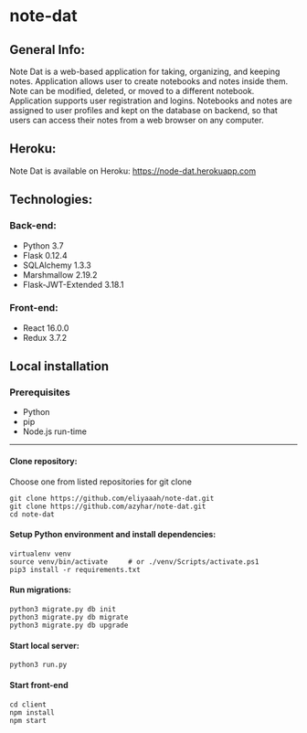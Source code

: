 # note-dat

## General Info:

Note Dat is a web-based application for taking, organizing, and keeping notes. Application allows user to create notebooks and notes inside them. Note can be modified, deleted, or moved to a different notebook.
Application supports user registration and logins. Notebooks and notes are assigned to user profiles and kept on the database on backend, so that users can access their notes from a web browser on any computer.  

## Heroku:

Note Dat is available on Heroku: https://node-dat.herokuapp.com

## Technologies:

### Back-end:

*	Python 3.7
*	Flask 0.12.4
*	SQLAlchemy 1.3.3
*	Marshmallow 2.19.2
*	Flask-JWT-Extended 3.18.1

### Front-end:

* React 16.0.0
*	Redux 3.7.2



## Local installation
### Prerequisites
* Python
* pip
* Node.js run-time
___

#### Clone repository:

Choose one from listed repositories for git clone
```
git clone https://github.com/eliyaaah/note-dat.git
git clone https://github.com/azyhar/note-dat.git
cd note-dat
```
#### Setup Python environment and install dependencies:
```
virtualenv venv
source venv/bin/activate     # or ./venv/Scripts/activate.ps1
pip3 install -r requirements.txt
```

#### Run migrations:
```
python3 migrate.py db init
python3 migrate.py db migrate
python3 migrate.py db upgrade
```

#### Start local server:
```
python3 run.py
```
#### Start front-end

```
cd client
npm install
npm start
```

